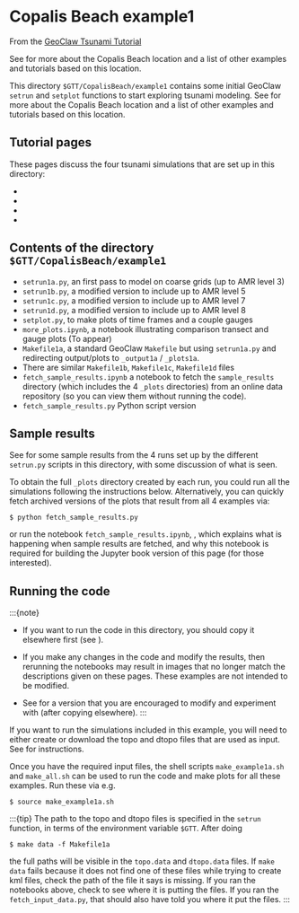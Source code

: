 # Copalis Beach example1

From the
[GeoClaw Tsunami Tutorial](https://rjleveque.github.io/geoclaw_tsunami_tutorial)

See [](../README) for more about the Copalis Beach location and a
list of other examples and tutorials based on this location.

This directory `$GTT/CopalisBeach/example1`
contains some initial GeoClaw `setrun` and `setplot` functions to start
exploring tsunami modeling.  See [](../README) for more about the Copalis
Beach location and a list of other examples and tutorials based on this
location.

## Tutorial pages

These pages discuss the four tsunami simulations that are set up in this
directory:

- [](results)
- [](gauges)
- [](output1a_annotated)
- [](setrun_description)

## Contents of the directory `$GTT/CopalisBeach/example1`

- `setrun1a.py`, an first pass to model on coarse grids (up to AMR level 3)
- `setrun1b.py`, a modified version to include up to AMR level 5
- `setrun1c.py`, a modified version to include up to AMR level 7
- `setrun1d.py`, a modified version to include up to AMR level 8
- `setplot.py`, to make plots of time frames and a couple gauges
- `more_plots.ipynb`, a notebook illustrating comparison transect and
  gauge plots (To appear)
- `Makefile1a`, a standard GeoClaw `Makefile` but using `setrun1a.py`
  and redirecting output/plots to `_output1a` / `_plots1a`.
- There are similar `Makefile1b`, `Makefile1c`, `Makefile1d` files
- `fetch_sample_results.ipynb` a notebook to fetch the `sample_results`
  directory (which includes the 4 `_plots` directories) from
  an online data repository (so you can view them without running the code).
- `fetch_sample_results.py` Python script version

## Sample results

See [](results) for some sample results from the 4 runs set up by the
different `setrun.py` scripts in this directory, with some discussion of
what is seen.

To obtain the full `_plots` directory created by each run, you could
run all the simulations following the instructions below.
Alternatively, you can quickly fetch archived versions of the plots that result
from all 4 examples via:

    $ python fetch_sample_results.py

or run the notebook `fetch_sample_results.ipynb`, [](fetch_sample_results),
which explains what is happening when sample results are fetched,
and why this notebook is required for building the Jupyter book version
of this page (for those interested).


## Running the code

:::{note}
- If you want to run the code in this directory, you should copy it
  elsewhere first (see [](workflow:copy)).

- If you make any changes in the code and modify the results, then rerunning
  the notebooks may result in images that no longer match the descriptions
  given on these pages.  These examples are not intended to be modified.

- See [](../exercise1/README) for a version that you are encouraged to
  modify and experiment with (after copying elsewhere).
:::

If you want to run the simulations included in this example, you will need
to either create or download the topo and dtopo files that are used as input.
See [](copalis:input) for instructions.

Once  you have the required input files, the
shell scripts `make_example1a.sh` and `make_all.sh`
can be used to run the code and make plots for all these examples.
Run these via e.g.

    $ source make_example1a.sh


:::{tip}
The path to the topo and dtopo files is specified in the `setrun` function,
in terms of the environment variable `$GTT`.  After doing

    $ make data -f Makefile1a

the full paths will be visible in the `topo.data` and `dtopo.data` files.
If `make data` fails because it does not find one of these files while trying
to create kml files, check the path of the file it says is missing.
If you ran the notebooks above, check to see where it is putting the files.
If you ran the `fetch_input_data.py`, that should also have told you where it
put the files.
:::
